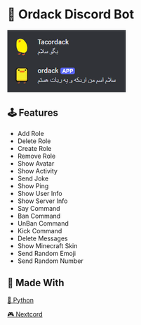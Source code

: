 # 🦆 Ordack Discord Bot

<img src="preview.png">

## 🕹 Features
- Add Role
- Delete Role
- Create Role
- Remove Role
- Show Avatar
- Show Activity
- Send Joke
- Show Ping
- Show User Info
- Show Server Info
- Say Command
- Ban Command
- UnBan Command
- Kick Command
- Delete Messages
- Show Minecraft Skin
- Send Random Emoji
- Send Random Number

## 📝 Made With
[🐍 Python](https://github.com/python)

[🎮 Nextcord](https://github.com/nextcord/nextcord)